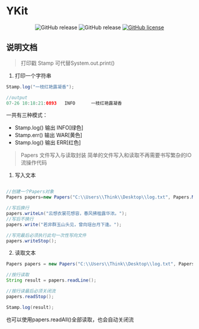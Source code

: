 <H1>YKit</H1>
<div align="center">
  <img alt="GitHub release" src="https://img.shields.io/badge/java-%3E%3D1.8-blue">
  <img alt="GitHub release" src="https://img.shields.io/github/release-pre/BegoniaGit/YKit">
<a href="https://github.com/BegoniaGit/YKit/blob/master/LICENSE"><img alt="GitHub license" src="https://img.shields.io/github/license/BegoniaGit/YKit"></a>
</div>

## 说明文档
> 打印戳 Stamp  可代替System.out.print()
1. 打印一个字符串
```java
Stamp.log("一枝红艳露凝香");

//output
07-26 10:18:21:0893   INFO      一枝红艳露凝香
```
一共有三种模式：
- Stamp.log() 输出 INFO[绿色]
- Stamp.err() 输出 WAR[黄色]
- Stamp.log() 输出 ERR[红色]


> Papers 文件写入与读取封装  简单的文件写入和读取不再需要书写繁杂的IO流操作代码
1. 写入文本
```java

//创建一个Papers对象
Papers papers=new Papers("C:\\Users\\Think\\Desktop\\log.txt", Papers.Method.WRITE);

//写后换行
papers.writeLn("云想衣裳花想容，春风拂槛露华浓。");
//写后不换行
papers.write("若非群玉山头见，曾向瑶台月下逢。");

//写完最后必须执行此句一次性写向文件
papers.writeStop();

```
2. 读取文本
```java
Papers papers = new Papers("C:\\Users\\Think\\Desktop\\log.txt", Papers.Method.READ);

//按行读取
String result = papers.readLine();

//按行读最后必须关闭流
papers.readStop();

Stamp.log(result);

```
也可以使用papers.readAll()全部读取，也会自动关闭流


